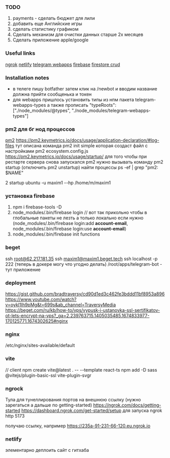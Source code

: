 ### TODO
1) payments - сделать бюджет для лили
2) добавить еще  Английские игры
3) сделать статистику графиком
4) Сделать механизм для очистки данных старше 2х месяцев
5) Сделать приложение apple/google

### Useful links
[ngrok](https://ngrok.com/docs/getting-started)
[netlify](https://app.netlify.com/)
[telegram webapps](https://core.telegram.org/bots/webapps#implementing-web-apps)
[firebase](https://console.firebase.google.com/)
[firestore crud](https://cloud.google.com/nodejs/docs/reference/firestore/latest)


### Installation notes
- в телеге пишу botfather затем клик на /newbot и вводим название должна прийти сообщенька и токен
- для webapps пришлось установить типы из нпм пакета telegram-webapps-types а также прописать "typeRoots": ["./node_modules/@types", "./node_modules/telegram-webapps-types"]

### pm2 для бг нод процессов
[pm2](https://www.npmjs.com/package/pm2)
https://pm2.keymetrics.io/docs/usage/application-declaration/#log-files
тут описана команда  pm2 init simple которая создаст файл с настройками pm2 ecosystem.config.js
https://pm2.keymetrics.io/docs/usage/startup/
для того чтобы при рестарте сервера снова запускался pm2 нужно вызывать команду 
pm2 startup (отключить pm2 unstartup)
найти процессы
ps -ef | grep "pm2: $NAME"

2 startup ubuntu -u maxim1 --hp /home/m/maxim1

### установка firebase
1) npm i firebase-tools -D
2) node_modules/.bin/firebase login // вот так прикольно чтобы в глобальные пакеты не лезть а только локально
если нужно (node_modules/.bin/firebase login:add __account-email__, node_modules/.bin/firebase login:use  __account-email__)
3) node_modules/.bin/firebase init functions

### beget
ssh root@62.217.181.35
ssh maxim1@maxim1.beget.tech
ssh localhost -p 222
(теперь в докере могу что угодно делать)
/root/apps/telegram-bot - тут приложение

### deployment
https://gist.github.com/bradtraversy/cd90d1ed3c462fe3bddd11bf8953a896
https://www.youtube.com/watch?v=oykl1Ih9pMg&t=699s&ab_channel=TraversyMedia
https://beget.com/ru/kb/how-to/vps/vypusk-i-ustanovka-ssl-sertifikatov-ot-lets-encrypt-na-vps?_ga=2.239763715.1405035485.1674833977-170125771.1674302625#nginx

### nginx 
/etc/nginx/sites-available/default

### vite
// client
npm create vite@latest . -- --template react-ts
npm add -D sass @vitejs/plugin-basic-ssl vite-plugin-svgr     

### ngrock
Тула для тунеллирования портов на внешнюю ссылку (нужно зарегаться а дальше по getting-started)
https://ngrok.com/docs/getting-started
https://dashboard.ngrok.com/get-started/setup
для запуска
ngrok http 5173

получаю ссылку, например https://235a-91-231-66-120.eu.ngrok.io

### netlify
элементарно деплоить сайт с гитхаба
